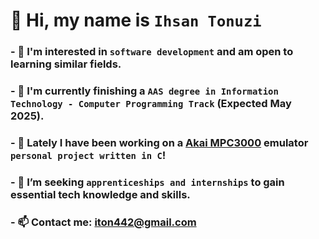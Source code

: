 # 👋 Hi, my name is **`Ihsan Tonuzi`**

### - 👀 I'm interested in **`software development`** and am open to learning similar fields. 
### - 🌱 I'm currently finishing a **`AAS degree in Information Technology - Computer Programming Track`** (Expected May 2025).
### - 📖 Lately I have been working on a [Akai MPC3000](https://en.wikipedia.org/wiki/Akai_MPC) emulator `personal project written in C`! 
### - 💞️ I’m seeking **`apprenticeships and internships`** to gain essential tech knowledge and skills.
### - 📫 Contact me: **[iton442@gmail.com](mailto:iton442@gmail.com)**
<!---
iton0/iton0 is a ✨ special ✨ repository because its `README.md` (this file) appears on your GitHub profile.
You can click the Preview link to take a look at your changes.
--->
